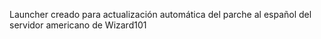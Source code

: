 Launcher creado para actualización automática del parche al español del servidor americano de Wizard101
